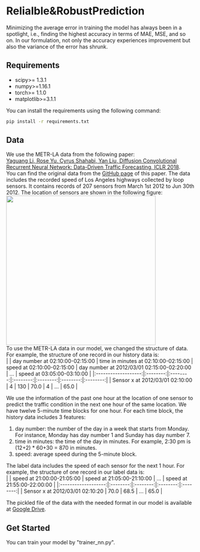 # Relialble&RobustPrediction

Minimizing the average error in training the model has always been in a spotlight, i.e., finding the highest accuracy in terms of MAE, MSE, and so on. In our formulation, not only the accuracy experiences improvement but also the variance of the error has shrunk.


## Requirements
- scipy>= 1.3.1
- numpy>=1.16.1
- torch>= 1.1.0
- matplotlib>=3.1.1

You can install the requirements using the following command:
```bash
pip install -r requirements.txt
```

## Data
We use the METR-LA data from the following paper:<br>
[Yaguang Li, Rose Yu, Cyrus Shahabi, Yan Liu, Diffusion Convolutional Recurrent Neural Network: Data-Driven Traffic Forecasting, ICLR 2018](https://arxiv.org/abs/1707.01926).<br> 
You can find the original data from the [GitHub page](https://github.com/liyaguang/DCRNN) of this paper.
The data includes the recorded speed of Los Angeles highways collected by loop sensors. It contains records of 207 sensors from March 1st 2012 to Jun 30th 2012. The location of sensors are shown in the following figure: <br>
<img src="https://github.com/ghafeleb/TrafficPrediciton_MinMaxPercentage/blob/master/figures/METR-LA.JPG" width="400" height="400" align="middle"><br>
To use the METR-LA data in our model, we changed the structure of data. For example, the structure of one record in our history data is:<br>
|                     | day number at 02:10:00-02:15:00 | time in minutes at 02:10:00-02:15:00 | speed at 02:10:00-02:15:00 | day number at 2012/03/01 02:15:00-02:20:00 | ... | speed at 03:05:00-03:10:00 |
|:-------------------:|:--------:|:--------:|:--------:|:--------:|:--------:|:--------:|
| Sensor x at 2012/03/01 02:10:00 |   4   |   130   |   70.0   |   4   |    ...   |   65.0   |

We use the information of the past one hour at the location of one sensor to predict the traffic condition in the next one hour of the same location. We have twelve 5-minute time blocks for one hour. For each time block, the history data includes 3 features:
1. day number: the number of the day in a week that starts from Monday. For instance, Monday has day number 1 and Sunday has day number 7.
2. time in minutes: the time of the day in minutes. For example, 2:30 pm is (12+2) * 60+30 = 870 in minutes.
3. speed: average speed during the 5-minute block.

The label data includes the speed of each sensor for the next 1 hour. 
For example, the structure of one record in our label data is:<br>
|                     | speed at 21:00:00-21:05:00 | speed at 21:05:00-21:10:00 | ... | speed at 21:55:00-22:00:00 |
|:-------------------:|:--------:|:--------:|:--------:|:--------:|
| Sensor x at 2012/03/01 02:10:20 |   70.0   |   68.5   | ...  |   65.0   |

The pickled file of the data with the needed format in our model is available at [Google Drive](https://drive.google.com/drive/folders/18edZ3gsBkukyir8r0t8cCGBwWHQZs-k9?usp=sharing). 

## Get Started
You can train your model by "trainer_nn.py".

